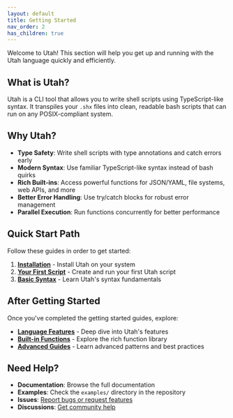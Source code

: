 ```yaml
---
layout: default
title: Getting Started
nav_order: 2
has_children: true
---
```


Welcome to Utah! This section will help you get up and running with the Utah language quickly and efficiently.

## What is Utah?

Utah is a CLI tool that allows you to write shell scripts using TypeScript-like syntax. It transpiles your `.shx` files into clean, readable bash scripts that can run on any POSIX-compliant system.

## Why Utah?

- **Type Safety**: Write shell scripts with type annotations and catch errors early
- **Modern Syntax**: Use familiar TypeScript-like syntax instead of bash quirks
- **Rich Built-ins**: Access powerful functions for JSON/YAML, file systems, web APIs, and more
- **Better Error Handling**: Use try/catch blocks for robust error management
- **Parallel Execution**: Run functions concurrently for better performance

## Quick Start Path

Follow these guides in order to get started:

1. **[Installation](installation.md)** - Install Utah on your system
2. **[Your First Script](first-script.md)** - Create and run your first Utah script
3. **[Basic Syntax](syntax.md)** - Learn Utah's syntax fundamentals

## After Getting Started

Once you've completed the getting started guides, explore:

- **[Language Features](../language-features/)** - Deep dive into Utah's features
- **[Built-in Functions](../functions/)** - Explore the rich function library
- **[Advanced Guides](../guides/)** - Learn advanced patterns and best practices

## Need Help?

- **Documentation**: Browse the full documentation
- **Examples**: Check the `examples/` directory in the repository
- **Issues**: [Report bugs or request features](https://github.com/polatengin/utah/issues)
- **Discussions**: [Get community help](https://github.com/polatengin/utah/discussions)
